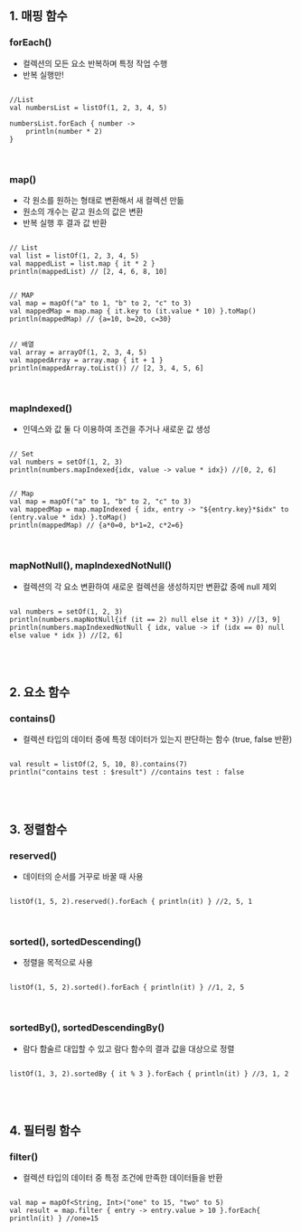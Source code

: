 ## 1. 매핑 함수

### forEach()
- 컬렉션의 모든 요소 반복하며 특정 작업 수행
- 반복 실행만!

```

//List
val numbersList = listOf(1, 2, 3, 4, 5)

numbersList.forEach { number ->
    println(number * 2)
}

```

</br>

### map() 
- 각 원소를 원하는 형태로 변환해서 새 컬렉션 만듦 
- 원소의 개수는 같고 원소의 값은 변환
- 반복 실행 후 결과 값 반환


```

// List
val list = listOf(1, 2, 3, 4, 5)
val mappedList = list.map { it * 2 }
println(mappedList) // [2, 4, 6, 8, 10]

```

```

// MAP
val map = mapOf("a" to 1, "b" to 2, "c" to 3)
val mappedMap = map.map { it.key to (it.value * 10) }.toMap()
println(mappedMap) // {a=10, b=20, c=30}

```

```

// 배열
val array = arrayOf(1, 2, 3, 4, 5)
val mappedArray = array.map { it + 1 }
println(mappedArray.toList()) // [2, 3, 4, 5, 6]

```


</br>

 ### mapIndexed() 

 - 인덱스와 값 둘 다 이용하여 조건을 주거나 새로운 값 생성

 ```
 
 // Set
 val numbers = setOf(1, 2, 3)
 println(numbers.mapIndexed{idx, value -> value * idx}) //[0, 2, 6]

 ```

 ```
 
// Map
 val map = mapOf("a" to 1, "b" to 2, "c" to 3)
val mappedMap = map.mapIndexed { idx, entry -> "${entry.key}*$idx" to (entry.value * idx) }.toMap()
println(mappedMap) // {a*0=0, b*1=2, c*2=6}
 
 ```

 </br>

 ### mapNotNull(), mapIndexedNotNull()

- 컬렉션의 각 요소 변환하여 새로운 컬렉션을 생성하지만 변환값 중에 null 제외 

 ```
 
 val numbers = setOf(1, 2, 3)
println(numbers.mapNotNull{if (it == 2) null else it * 3}) //[3, 9]
println(numbers.mapIndexedNotNull { idx, value -> if (idx == 0) null else value * idx }) //[2, 6]
 
 ```

</br>
</br>

 ## 2. 요소 함수

 ### contains()

- 컬렉션 타입의 데이터 중에 특정 데이터가 있는지 판단하는 함수 (true, false 반환)

```

val result = listOf(2, 5, 10, 8).contains(7)
println("contains test : $result") //contains test : false

```

 </br>
 </br>

 ## 3. 정렬함수

 ### reserved()
 - 데이터의 순서를 거꾸로 바꿀 때 사용

 ```

 listOf(1, 5, 2).reserved().forEach { println(it) } //2, 5, 1

 ```

 </br>

### sorted(), sortedDescending()
- 정렬을 목적으로 사용

```

listOf(1, 5, 2).sorted().forEach { println(it) } //1, 2, 5

```

</br>

### sortedBy(), sortedDescendingBy()

- 람다 함술르 대입할 수 있고 람다 함수의 결과 값을 대상으로 정렬

```

listOf(1, 3, 2).sortedBy { it % 3 }.forEach { println(it) } //3, 1, 2

```

</br>
</br>

## 4. 필터링 함수

### filter()
- 컬렉션 타입의 데이터 중 특정 조건에 만족한 데이터들을 반환
```

val map = mapOf<String, Int>("one" to 15, "two" to 5)
val result = map.filter { entry -> entry.value > 10 }.forEach{ println(it) } //one=15

```
